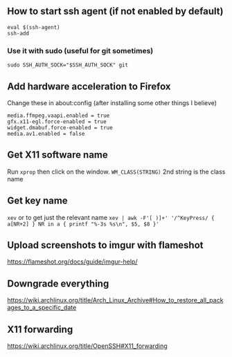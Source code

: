 ## How to start ssh agent (if not enabled by default)
```
eval $(ssh-agent)
ssh-add
```
### Use it with sudo (useful for git sometimes)
`sudo SSH_AUTH_SOCK="$SSH_AUTH_SOCK" git`

## Add hardware acceleration to Firefox
Change these in about:config (after installing some other things I believe)
```
media.ffmpeg.vaapi.enabled = true 
gfx.x11-egl.force-enabled = true 
widget.dmabuf.force-enabled = true 
media.av1.enabled = false
```

## Get X11 software name
Run `xprop` then click on the window. `WM_CLASS(STRING)` 2nd string is the class name

## Get key name
`xev` or to get just the relevant name `xev | awk -F'[ )]+' '/^KeyPress/ { a[NR+2] } NR in a { printf "%-3s %s\n", $5, $8 }'`

## Upload screenshots to imgur with flameshot
https://flameshot.org/docs/guide/imgur-help/

## Downgrade everything
https://wiki.archlinux.org/title/Arch_Linux_Archive#How_to_restore_all_packages_to_a_specific_date

## X11 forwarding
https://wiki.archlinux.org/title/OpenSSH#X11_forwarding